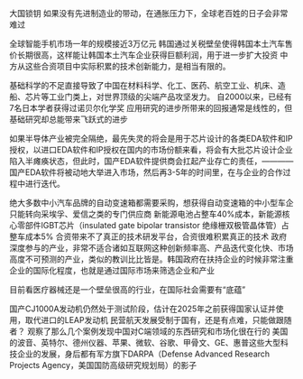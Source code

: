 大国锁钥
如果没有先进制造业的带动，在通胀压力下，全球老百姓的日子会非常难过

全球智能手机市场一年的规模接近3万亿元
韩国通过关税壁垒使得韩国本土汽车售价长期很高，这样能让韩国本土汽车企业获得巨额利润，用于进一步扩大投资
中方从这些合资项目中实际积累的技术创新能力，是相当有限的。

基础科学的不足直接导致了中国在材料科学、化工、医药、航空工业、机床、造船、芯片等工业门类上，对世界顶级的尖端产品攻坚发力。
自2000以来，已经有7名日本学者获得过诺贝尔化学奖
应用研究的进步所带来的回报通常是线性的，但基础研究却总能带来飞跃式的进步

如果半导体产业被完全隔绝，最先失灵的将会是用于芯片设计的各类EDA软件和IP授权，以进口EDA软件和IP授权在国内的市场份额来看，将会有大批芯片设计企业陷入半瘫痪状态，但此时，国产EDA软件提供商会扛起产业存亡的责任，———— 国产EDA软件将被动地大举进入市场，然后再3-5年的时间里，在与企业的合作过程中进行迭代。


绝大多数中小汽车品牌的自动变速箱都需要采购，想获得自动变速箱的中小型车企只能转向采埃孚、爱信之类的专门供应商
新能源电池占整车40%成本，新能源核心零部件IGBT芯片（insulated gate bipolar transistor 绝缘栅双极管晶体管）占整车成本5%
合资带来不了真正的技术研发平台，合资很难积累真正的技术
政府深度参与的产业，非常不适合诸如互联网这种创新频率高、产品迭代变化快、市场高度不可预测的产业，类似的教训比比皆是。韩国政府在扶持企业的时候非常注重企业的国际化程度，也就是通过国际市场来筛选企业和产业

目前看医疗器械还是一个壁垒很高的行业，在国际社会需要有“底蕴”

国产CJ1000A发动机仍然处于测试阶段，估计在2025年之前获得国家认证并使用，取代进口的LEAP发动机
民营航天发展受制于国有，还是有点难，只能做跟随者？
观察了那么几个案例发现中国对C端领域的东西研究和市场化很在行的
美国的波音、英特尔、德州仪器、苹果、微软、谷歌、甲骨文、GE、惠普这些大型科技企业的发展，身后都有军方旗下DARPA（Defense Advanced Research Projects Agency，美国国防高级研究规划局）的影子